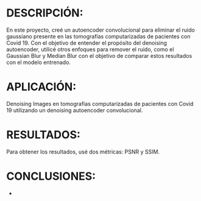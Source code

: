 # DESCRIPCIÓN:
En este proyecto, creé un autoencoder convolucional para eliminar el ruido gaussiano presente en las tomografías computarizadas de pacientes con Covid 19.
Con el objetivo de entender el propósito del denoising autoencoder, utilicé otros enfoques para remover el ruido, como el Gaussian Blur y Median Blur con el objetivo de comparar estos resultados con el modelo entrenado.

# APLICACIÓN:
Denoising Images en tomografías computarizadas de pacientes con Covid 19 utilizando un denoising autoencoder convolucional.

# RESULTADOS:
Para obtener los resultados, usé dos métricas:
PSNR y SSIM.


# CONCLUSIONES:
-  

